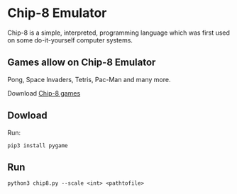 # Chip-8 Emulator

Chip-8 is a simple, interpreted, programming language which was first used on
some do-it-yourself computer systems.

## Games allow on Chip-8 Emulator

Pong, Space Invaders, Tetris, Pac-Man and many more.

Download [Chip-8 games][c8game]

## Dowload

Run:

	pip3 install pygame


## Run

	python3 chip8.py --scale <int> <pathtofile>

[c8game]: https://www.zophar.net/pdroms/chip8/chip-8-games-pack.html
